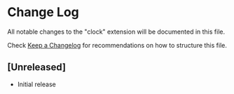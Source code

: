 # Change Log

All notable changes to the "clock" extension will be documented in this file.

Check [Keep a Changelog](http://keepachangelog.com/) for recommendations on how to structure this file.

## [Unreleased]

- Initial release